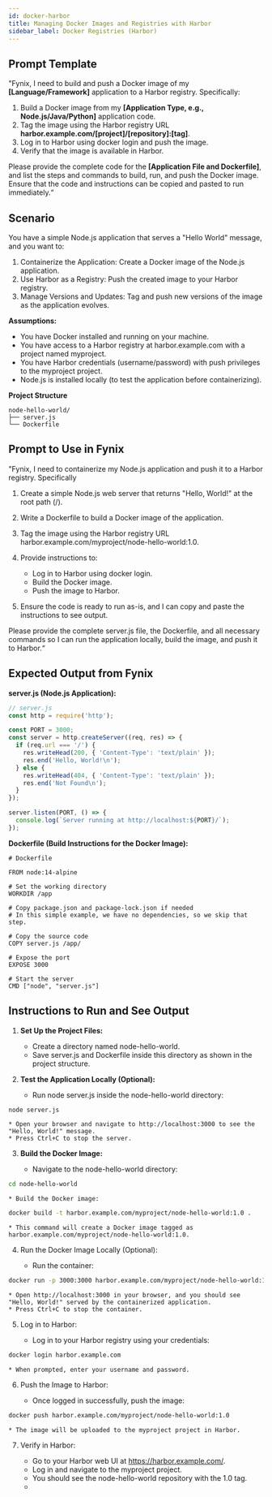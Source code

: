 ```yaml
---
id: docker-harbor
title: Managing Docker Images and Registries with Harbor
sidebar_label: Docker Registries (Harbor)
---
```


## Prompt Template
"Fynix, I need to build and push a Docker image of my **[Language/Framework]** application to a Harbor registry. Specifically:

1. Build a Docker image from my **[Application Type, e.g., Node.js/Java/Python]** application code.
2. Tag the image using the Harbor registry URL **harbor.example.com/[project]/[repository]:[tag]**.
3. Log in to Harbor using docker login and push the image.
4. Verify that the image is available in Harbor.

Please provide the complete code for the **[Application File and Dockerfile]**, and list the steps and commands to build, run, and push the Docker image. Ensure that the code and instructions can be copied and pasted to run immediately.“


## Scenario
You have a simple Node.js application that serves a "Hello World" message, and you want to:

1. Containerize the Application: Create a Docker image of the Node.js application.
2. Use Harbor as a Registry: Push the created image to your Harbor registry.
3. Manage Versions and Updates: Tag and push new versions of the image as the application evolves.

**Assumptions:**

* You have Docker installed and running on your machine.
* You have access to a Harbor registry at harbor.example.com with a project named myproject.
* You have Harbor credentials (username/password) with push privileges to the myproject project.
* Node.js is installed locally (to test the application before containerizing).


**Project Structure**

```
node-hello-world/
├── server.js
└── Dockerfile
```


## Prompt to Use in Fynix

"Fynix, I need to containerize my Node.js application and push it to a Harbor registry. Specifically

1. Create a simple Node.js web server that returns "Hello, World!" at the root path (/).
2. Write a Dockerfile to build a Docker image of the application.
3. Tag the image using the Harbor registry URL harbor.example.com/myproject/node-hello-world:1.0.
4. Provide instructions to:

    * Log in to Harbor using docker login.
    * Build the Docker image.
    * Push the image to Harbor.

5. Ensure the code is ready to run as-is, and I can copy and paste the instructions to see output.

Please provide the complete server.js file, the Dockerfile, and all necessary commands so I can run the application locally, build the image, and push it to Harbor.“


## Expected Output from Fynix

**server.js (Node.js Application):**

```js
// server.js
const http = require('http');

const PORT = 3000;
const server = http.createServer((req, res) => {
  if (req.url === '/') {
    res.writeHead(200, { 'Content-Type': 'text/plain' });
    res.end('Hello, World!\n');
  } else {
    res.writeHead(404, { 'Content-Type': 'text/plain' });
    res.end('Not Found\n');
  }
});

server.listen(PORT, () => {
  console.log(`Server running at http://localhost:${PORT}/`);
});
```


**Dockerfile (Build Instructions for the Docker Image):**

```
# Dockerfile

FROM node:14-alpine

# Set the working directory
WORKDIR /app

# Copy package.json and package-lock.json if needed
# In this simple example, we have no dependencies, so we skip that step.

# Copy the source code
COPY server.js /app/

# Expose the port
EXPOSE 3000

# Start the server
CMD ["node", "server.js"]
```

## Instructions to Run and See Output

1. **Set Up the Project Files:**

    * Create a directory named node-hello-world.
    * Save server.js and Dockerfile inside this directory as shown in the project structure.

2. **Test the Application Locally (Optional):**

    * Run node server.js inside the node-hello-world directory:

```bash
node server.js
```

    * Open your browser and navigate to http://localhost:3000 to see the "Hello, World!" message.
    * Press Ctrl+C to stop the server.

3. **Build the Docker Image:**

    * Navigate to the node-hello-world directory:

```bash
cd node-hello-world
```

    * Build the Docker image:

```bash
docker build -t harbor.example.com/myproject/node-hello-world:1.0 .
```

    * This command will create a Docker image tagged as harbor.example.com/myproject/node-hello-world:1.0.

4. Run the Docker Image Locally (Optional):

    * Run the container:

```bash
docker run -p 3000:3000 harbor.example.com/myproject/node-hello-world:1.0
```

    * Open http://localhost:3000 in your browser, and you should see "Hello, World!" served by the containerized application.
    * Press Ctrl+C to stop the container.

5. Log in to Harbor:

    * Log in to your Harbor registry using your credentials:

```bash
docker login harbor.example.com
```

    * When prompted, enter your username and password.

6. Push the Image to Harbor:

    * Once logged in successfully, push the image:

```bash
docker push harbor.example.com/myproject/node-hello-world:1.0
```

    * The image will be uploaded to the myproject project in Harbor.

7. Verify in Harbor:

    * Go to your Harbor web UI at https://harbor.example.com/.
    * Log in and navigate to the myproject project.
    * You should see the node-hello-world repository with the 1.0 tag.
    * 

